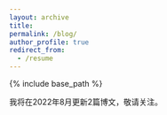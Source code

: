 ```yaml
---
layout: archive
title: 
permalink: /blog/
author_profile: true
redirect_from:
  - /resume
---
```


{% include base_path %}

我将在2022年8月更新2篇博文，敬请关注。
